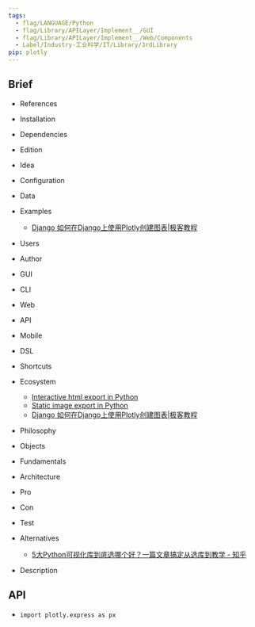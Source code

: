 ```yaml
---
tags:
  - flag/LANGUAGE/Python
  - flag/Library/APILayer/Implement__/GUI
  - flag/Library/APILayer/Implement__/Web/Components
  - Label/Industry-工业科学/IT/Library/3rdLibrary
pip: plotly
---
```


## Brief

- References

- Installation

- Dependencies

- Edition

- Idea

- Configuration

- Data

- Examples
    - [Django 如何在Django上使用Plotly创建图表|极客教程](https://geek-docs.com/django/django-questions/165_django_how_to_create_charts_with_plotly_on_django.html)

- Users

- Author

- GUI

- CLI

- Web

- API

- Mobile

- DSL

- Shortcuts

- Ecosystem
    - [Interactive html export in Python](https://plotly.com/python/interactive-html-export/)
    - [Static image export in Python](https://plotly.com/python/static-image-export/)
    - [Django 如何在Django上使用Plotly创建图表|极客教程](https://geek-docs.com/django/django-questions/165_django_how_to_create_charts_with_plotly_on_django.html)

- Philosophy

- Objects

- Fundamentals

- Architecture

- Pro

- Con

- Test

- Alternatives
    - [5大Python可视化库到底选哪个好？一篇文章搞定从选库到教学 - 知乎](https://zhuanlan.zhihu.com/p/148748125)

- Description

## API

- `import plotly.express as px`
